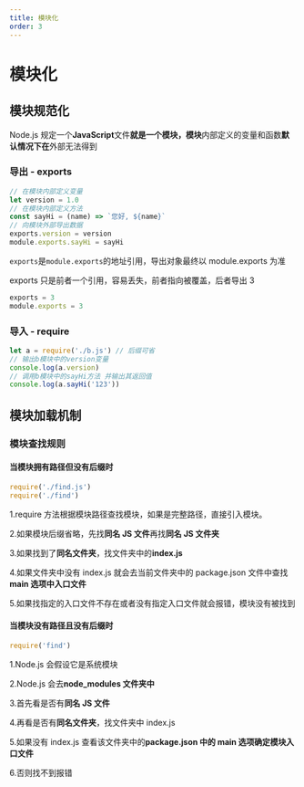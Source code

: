 ```yaml
---
title: 模块化
order: 3
---
```


# 模块化

## 模块规范化

Node.js 规定一个**JavaScript**文件**就是一个模块，模块**内部定义的变量和函数**默认情况下在**外部无法得到

### 导出 - exports

```js
// 在模块内部定义变量
let version = 1.0
// 在模块内部定义方法
const sayHi = (name) => `您好, ${name}`
// 向模块外部导出数据
exports.version = version
module.exports.sayHi = sayHi
```

`exports`是`module.exports`的地址引用，导出对象最终以 module.exports 为准

exports 只是前者一个引用，容易丢失，前者指向被覆盖，后者导出 3

```js
exports = 3
module.exports = 3
```

### 导入 - require

```js
let a = require('./b.js') // 后缀可省
// 输出b模块中的version变量
console.log(a.version)
// 调用b模块中的sayHi方法 并输出其返回值
console.log(a.sayHi('123'))
```

## 模块加载机制

### 模块查找规则

#### 当模块拥有路径但没有后缀时

```js
require('./find.js')
require('./find')
```

1.require 方法根据模块路径查找模块，如果是完整路径，直接引入模块。

2.如果模块后缀省略，先找**同名 JS 文件**再找**同名 JS 文件夹**

3.如果找到了**同名文件夹**，找文件夹中的**index.js**

4.如果文件夹中没有 index.js 就会去当前文件夹中的 package.json 文件中查找**main 选项中入口文件**

5.如果找指定的入口文件不存在或者没有指定入口文件就会报错，模块没有被找到

#### 当模块没有路径且没有后缀时

```js
require('find')
```

1.Node.js 会假设它是系统模块

2.Node.js 会去**node_modules 文件夹中**

3.首先看是否有**同名 JS 文件**

4.再看是否有**同名文件夹**，找文件夹中 index.js

5.如果没有 index.js 查看该文件夹中的**package.json 中的 main 选项确定模块入口文件**

6.否则找不到报错

